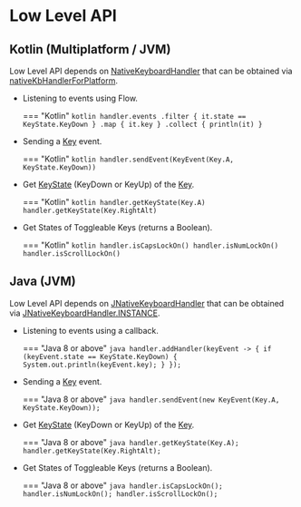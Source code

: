 # Low Level API

<style>
.tabbed-set {
    margin-top: 0 !important;
}
</style>

## Kotlin (Multiplatform / JVM)

Low Level API depends on [NativeKeyboardHandler][1] that can be obtained via [nativeKbHandlerForPlatform][2].

- Listening to events using Flow.

    === "Kotlin"
        ```kotlin
        handler.events
            .filter { it.state == KeyState.KeyDown }
            .map { it.key }
            .collect { println(it) }
        ```

- Sending a [Key][3] event.
    
    === "Kotlin"
        ```kotlin
        handler.sendEvent(KeyEvent(Key.A, KeyState.KeyDown))
        ```

- Get [KeyState][7] (KeyDown or KeyUp) of the [Key][3].

    === "Kotlin"
        ```kotlin
        handler.getKeyState(Key.A)
        handler.getKeyState(Key.RightAlt)
        ```

- Get States of Toggleable Keys (returns a Boolean).

    === "Kotlin"
        ```kotlin
        handler.isCapsLockOn()
        handler.isNumLockOn()
        handler.isScrollLockOn()
        ```

## Java (JVM)

Low Level API depends on [JNativeKeyboardHandler][1] that can be obtained via [JNativeKeyboardHandler.INSTANCE][2].

- Listening to events using a callback.

    === "Java 8 or above"
        ```java
        handler.addHandler(keyEvent -> {
            if (keyEvent.state == KeyState.KeyDown) {
                System.out.println(keyEvent.key);
            }
        });
        ```
- Sending a [Key][3] event.

    === "Java 8 or above"
        ```java
        handler.sendEvent(new KeyEvent(Key.A, KeyState.KeyDown));
        ```
- Get [KeyState][7] (KeyDown or KeyUp) of the [Key][3].

    === "Java 8 or above"
        ```java
        handler.getKeyState(Key.A);
        handler.getKeyState(Key.RightAlt);
        ```
- Get States of Toggleable Keys (returns a Boolean).

    === "Java 8 or above"
        ```java
        handler.isCapsLockOn();
        handler.isNumLockOn();
        handler.isScrollLockOn();
        ```

[1]: https://github.com/Animeshz/keyboard-mouse-kt/blob/master/keyboard/src/commonMain/kotlin/com/github/animeshz/keyboard/NativeKeyboardHandler.kt

[2]: https://github.com/Animeshz/keyboard-mouse-kt/blob/master/keyboard/src/commonMain/kotlin/com/github/animeshz/keyboard/NativeKeyboardHandler.kt

[3]: https://github.com/Animeshz/keyboard-mouse-kt/blob/master/keyboard/src/commonMain/kotlin/com/github/animeshz/keyboard/entity/Key.kt

[4]: https://github.com/Animeshz/keyboard-mouse-kt/blob/master/keyboard/src/commonMain/kotlin/com/github/animeshz/keyboard/Keyboard.kt

[5]: https://github.com/Animeshz/keyboard-mouse-kt/blob/master/keyboard/src/commonMain/kotlin/com/github/animeshz/keyboard/entity/KeySet.kt

[6]: https://github.com/Animeshz/keyboard-mouse-kt/blob/master/keyboard/src/commonMain/kotlin/com/github/animeshz/keyboard/Keyboard.kt#L33

[7]: https://github.com/Animeshz/keyboard-mouse-kt/blob/master/keyboard/src/commonMain/kotlin/com/github/animeshz/keyboard/events/KeyEvent.kt